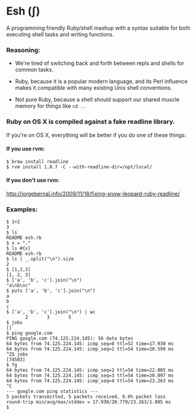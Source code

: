 # Esh (ʃ) 

A programming friendly Ruby/shell mashup with a syntax suitable for both executing shell tasks and writing functions.

### Reasoning:

- We're tired of switching back and forth between repls and shells for common tasks.

- Ruby, because it is a popular modern language, and its Perl influence makes it compatible with many existing Unix shell conventions.

- Not pure Ruby, because a shell should support our shared muscle memory for things like `cd ..`

### Ruby on OS X is compiled against a fake readline library.  

If you're on OS X, everything will be better if you do one of these things:

#### If you use rvm:

    $ brew install readline
    $ rvm install 1.8.7 -C --with-readline-dir=/opt/local/

#### If you don't use rvm:

http://jorgebernal.info/2009/11/18/fixing-snow-leopard-ruby-readline/

### Examples:

    $ 1+2
    3
    $ ls
    README esh.rb
    $ x = "."
    $ ls #{x}
    README esh.rb
    $ ls | _.split("\n").size
    2
    $ [1,2,3]
    [1, 2, 3]
    $ ['a', 'b', 'c'].join("\n")
    "a\nb\nc"
    $ puts ['a', 'b', 'c'].join("\n")
    a
    b
    c
    $ ['a', 'b', 'c'].join("\n") | wc
           2       3       5
    $ jobs
    []
    $ ping google.com
    PING google.com (74.125.224.145): 56 data bytes
    64 bytes from 74.125.224.145: icmp_seq=0 ttl=52 time=17.930 ms
    64 bytes from 74.125.224.145: icmp_seq=1 ttl=54 time=20.599 ms
    ^Z$ jobs
    [74583]
    $ fg
    64 bytes from 74.125.224.145: icmp_seq=2 ttl=54 time=22.005 ms
    64 bytes from 74.125.224.145: icmp_seq=3 ttl=54 time=20.097 ms
    64 bytes from 74.125.224.145: icmp_seq=4 ttl=54 time=23.263 ms
    ^C
    --- google.com ping statistics ---
    5 packets transmitted, 5 packets received, 0.0% packet loss
    round-trip min/avg/max/stddev = 17.930/20.779/23.263/1.805 ms
    $